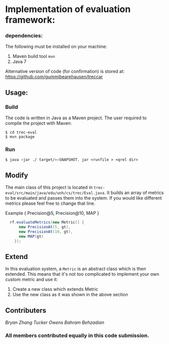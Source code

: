 # Implementation of evaluation framework:

### dependencies:
The following must be installed on your machine:
  1. Maven build tool `mvn`
  2. Java 7
  
Alternative version of code (for confirmation) is stored at: https://github.com/gummibearehausen/treccar

 
## Usage: 

### Build
The code is written in Java as a Maven project. The user required to compile the project with Maven:
```shell
$ cd trec-eval
$ mvn package 
```
### Run 
```shell
$ java −jar ./ target/∗−SNAPSHOT. jar <runfile > <qrel dir>
```

## Modify
The main class of this project is located in `trec-eval/src/main/java/edu/unh/cs/trec/Eval.java`. 
It builds an array of metrics to be evaluated and passes them into the system. If you would like different metrics please 
feel free to change that line.

Example { Precision@5, Precision@10, MAP }
```java
  rf.evaluateMetrics(new Metric[] {
      new PrecisionAt(5, gt),
      new PrecisionAt(10, gt),
      new MAP(gt)
    });
```


## Extend
In this evaluation system, a `Metric` is an abstract class which is then extended. This means that it's not too complicated to 
implement your own custom metric and use it:
  1. Create a new class which extends Metric
  2. Use the new class as it was shown in the above section
 ## Contributers
*Bryan Zhang*
*Tucker Owens* 
*Bahram Behzadian*

### All members contributed equally in this code submission.
